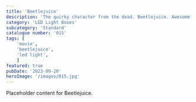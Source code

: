 ```yaml
---
title: 'Beetlejuice'
description: 'The quirky character from the dead. Beetlejuice. Awesome light box with an optional sandworm stand. Great item for any movie fan'
category: 'LED Light Boxes'
subcategory: 'Standard'
catalogue number: '015'
tags: [
    'movie', 
    'beetlejuice',
    'led light', 
    ]
featured: true
pubDate: '2023-09-20'
heroImage: '/images/015.jpg'
---
```


Placeholder content for Beetlejuice.